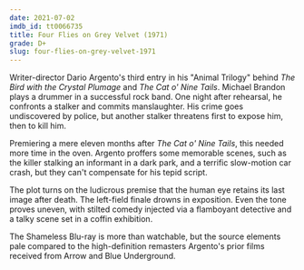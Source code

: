 ```yaml
---
date: 2021-07-02
imdb_id: tt0066735
title: Four Flies on Grey Velvet (1971)
grade: D+
slug: four-flies-on-grey-velvet-1971
---
```


Writer-director Dario Argento's third entry in his "Animal Trilogy" behind <span data-imdb-id="tt0065143">_The Bird with the Crystal Plumage_</span> and <span data-imdb-id="tt0065761">_The Cat o' Nine Tails_</span>. Michael Brandon plays a drummer in a successful rock band. One night after rehearsal, he confronts a stalker and commits manslaughter. His crime goes undiscovered by police, but another stalker threatens first to expose him, then to kill him.

<!-- end -->

Premiering a mere eleven months after _The Cat o' Nine Tails_, this needed more time in the oven. Argento proffers some memorable scenes, such as the killer stalking an informant in a dark park, and a terrific slow-motion car crash, but they can't compensate for his tepid script.

The plot turns on the ludicrous premise that the human eye retains its last image after death. The left-field finale drowns in exposition. Even the tone proves uneven, with stilted comedy injected via a flamboyant detective and a talky scene set in a coffin exhibition.

The Shameless Blu-ray is more than watchable, but the source elements pale compared to the high-definition remasters Argento's prior films received from Arrow and Blue Underground.